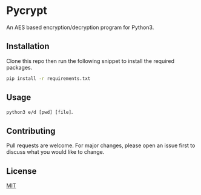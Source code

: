 # Pycrypt

An AES based encryption/decryption program for Python3.

## Installation

Clone this repo then run the following snippet to install the required packages.

```bash
pip install -r requirements.txt
```

## Usage

```python3 e/d [pwd] [file]```.

## Contributing
Pull requests are welcome. For major changes, please open an issue first to discuss what you would like to change.

## License
[MIT](https://choosealicense.com/licenses/mit/)
